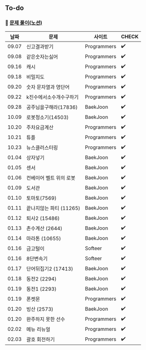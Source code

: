 ## To-do

### :pushpin: [문제 풀이(노션)](https://amazing-act-aab.notion.site/Study-63bcff57acf54873bc69d604866107c2)

| 날짜  | 문제                    | 사이트      | CHECK              |
| ----- | ----------------------- | ----------- | ------------------ |
| 09.07 | 신고결과받기            | Programmers | :heavy_check_mark: |
| 09.08 | 같은숫자는싫어          | Programmers | :heavy_check_mark: |
| 09.16 | 캐시                    | Programmers | :heavy_check_mark: |
| 09.18 | 비밀지도                | Programmers | :heavy_check_mark: |
| 09.20 | 숫자 문자열과 영단어    | Programmers | :heavy_check_mark: |
| 09.22 | k진수에서소수개수구하기 | Programmers | :heavy_check_mark: |
| 09.28 | 공주님을구해라(17836)   | BaekJoon    | :heavy_check_mark: |
| 10.09 | 로봇청소기(14503)       | BaekJoon    | :heavy_check_mark: |
| 10.20 | 주차요금계산            | Programmers | :heavy_check_mark: |
| 10.21 | 튜플                    | Programmers | :heavy_check_mark: |
| 10.23 | 뉴스클러스터링          | Programmers | :heavy_check_mark: |
| 01.04 | 상자넣기                | BaekJoon    | :heavy_check_mark: |
| 01.05 | 센서                    | BaekJoon    | :heavy_check_mark: |
| 01.06 | 컨베이어 벨트 위의 로봇 | BaekJoon    | :heavy_check_mark: |
| 01.09 | 도서관                  | BaekJoon    | :heavy_check_mark: |
| 01.10 | 토마토(7569)            | BaekJoon    | :heavy_check_mark: |
| 01.11 | 끝나지않는 파티 (11265) | BaekJoon    | :heavy_check_mark: |
| 01.12 | 퇴사2 (15486)           | BaekJoon    | :heavy_check_mark: |
| 01.13 | 촌수계산 (2644)         | BaekJoon    | :heavy_check_mark: |
| 01.14 | 마라톤 (10655)          | BaekJoon    | :heavy_check_mark: |
| 01.16 | 금고털이                | Softeer     | :heavy_check_mark: |
| 01.16 | 8단변속기               | Softeer     | :heavy_check_mark: |
| 01.17 | 단어뒤집기2 (17413)     | BaekJoon    | :heavy_check_mark: |
| 01.18 | 동전2 (2294)            | BaekJoon    | :heavy_check_mark: |
| 01.19 | 동전1 (2293)            | BaekJoon    | :heavy_check_mark: |
| 01.19 | 폰켓몬                  | Programmers | :heavy_check_mark: |
| 01.20 | 빙산 (2573)             | BaekJoon    | :heavy_check_mark: |
| 01.20 | 완주하지 못한 선수      | Programmers | :heavy_check_mark: |
| 02.02 | 메뉴 리뉴얼             | Programmers | :heavy_check_mark: |
| 02.03 | 괄호 회전하기           | Programmers | :heavy_check_mark: |
